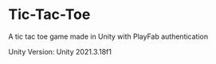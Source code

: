 # Tic-Tac-Toe
A tic tac toe game made in Unity with PlayFab authentication

Unity Version: Unity 2021.3.18f1
